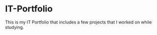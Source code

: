 # IT-Portfolio
This is my IT Portfolio that includes a few projects that I worked on while studying.

